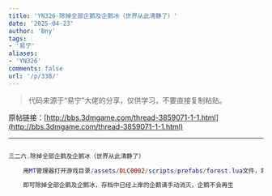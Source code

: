 ```yaml
---
title: 'YN326-除掉全部企鹅及企鹅冰（世界从此清静了）'
date: '2025-04-23'
author: 'Bny'
tags:
- '易宁'
aliases:
- 'YN326'
comments: false
url: '/p/338/'
---
```


> 代码来源于“易宁”大佬的分享，仅供学习，不要直接复制粘贴。

原帖链接：[http://bbs.3dmgame.com/thread-3859071-1-1.html](http://bbs.3dmgame.com/thread-3859071-1-1.html)

---

```lua  

三二六.除掉全部企鹅及企鹅冰（世界从此清静了）

	用MT管理器打开游戏目录/assets/DLC0002/scripts/prefabs/forest.lua文件，将inst:AddComponent("penguinspawner")替换为--inst:AddComponent("penguinspawner")

	即可除掉全部企鹅及企鹅冰，存档中已经上岸的企鹅请手动消灭，企鹅不会再生

```  

